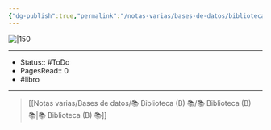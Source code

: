 ```yaml
---
{"dg-publish":true,"permalink":"/notas-varias/bases-de-datos/biblioteca-b/b-la-democracia-en-america/"}
---
```


![|150](http://books.google.com/books/content?id=k8akDn60a5UC&printsec=frontcover&img=1&zoom=1&edge=curl&source=gbs_api)

---

- Status:: #ToDo 
- PagesRead:: 0
- #libro

---


> [[Notas varias/Bases de datos/📚 Biblioteca (B) 📚/📚 Biblioteca (B) 📚\|📚 Biblioteca (B) 📚]]